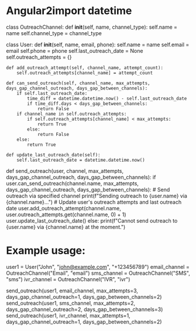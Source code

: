 # Angular2import datetime

class OutreachChannel:
    def __init__(self, name, channel_type):
        self.name = name
        self.channel_type = channel_type

class User:
    def __init__(self, name, email, phone):
        self.name = name
        self.email = email
        self.phone = phone
        self.last_outreach_date = None
        self.outreach_attempts = {}

    def add_outreach_attempt(self, channel_name, attempt_count):
        self.outreach_attempts[channel_name] = attempt_count

    def can_send_outreach(self, channel_name, max_attempts, days_gap_channel_outreach, days_gap_between_channels):
        if self.last_outreach_date:
            time_diff = datetime.datetime.now() - self.last_outreach_date
            if time_diff.days < days_gap_between_channels:
                return False
        if channel_name in self.outreach_attempts:
            if self.outreach_attempts[channel_name] < max_attempts:
                return True
            else:
                return False
        else:
            return True

    def update_last_outreach_date(self):
        self.last_outreach_date = datetime.datetime.now()

def send_outreach(user, channel, max_attempts, days_gap_channel_outreach, days_gap_between_channels):
    if user.can_send_outreach(channel.name, max_attempts, days_gap_channel_outreach, days_gap_between_channels):
        # Send outreach via specified channel
        print(f"Sending outreach to {user.name} via {channel.name}...")
        # Update user's outreach attempts and last outreach date
        user.add_outreach_attempt(channel.name, user.outreach_attempts.get(channel.name, 0) + 1)
        user.update_last_outreach_date()
    else:
        print(f"Cannot send outreach to {user.name} via {channel.name} at the moment.")

# Example usage:
user1 = User("John", "john@example.com", "+123456789")
email_channel = OutreachChannel("Email", "email")
sms_channel = OutreachChannel("SMS", "sms")
ivr_channel = OutreachChannel("IVR", "ivr")

send_outreach(user1, email_channel, max_attempts=3, days_gap_channel_outreach=1, days_gap_between_channels=2)
send_outreach(user1, sms_channel, max_attempts=2, days_gap_channel_outreach=2, days_gap_between_channels=3)
send_outreach(user1, ivr_channel, max_attempts=1, days_gap_channel_outreach=1, days_gap_between_channels=2)

